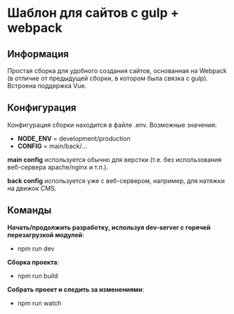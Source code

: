 Шаблон для сайтов с gulp + webpack
=============================
Информация 
-----------------------------------
Простая сборка для удобного создания сайтов, основанная на Webpack (в отличие от предыдущей сборки, в котором была связка с gulp). Встроена поддержка Vue.

Конфигурация
-----------------------------------
Конфигурация сборки находится в файле .env.
Возможные значения:
- **NODE_ENV** = development/production
- **CONFIG** = main/back/...

**main config** используется обычно для верстки (т.е. без использования веб-сервера apache/nginx и т.п.).

**back config** используется уже с веб-сервером, например, для натяжки на движок CMS. 

Команды
-----------------------------------
**Начать/продолжить разработку, используя dev-server с горячей перезагрузкой модулей**:
* npm run dev

**Сборка проекта**:
* npm run build

**Собрать проект и следить за изменениями**:
* npm run watch

